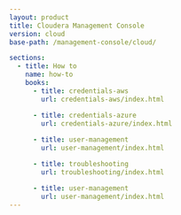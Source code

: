 ```yaml
---
layout: product
title: Cloudera Management Console
version: cloud
base-path: /management-console/cloud/

sections:
  - title: How to
    name: how-to
    books:
      - title: credentials-aws
        url: credentials-aws/index.html

      - title: credentials-azure
        url: credentials-azure/index.html
        
      - title: user-management
        url: user-management/index.html

      - title: troubleshooting
        url: troubleshooting/index.html

      - title: user-management
        url: user-management/index.html
---
```

